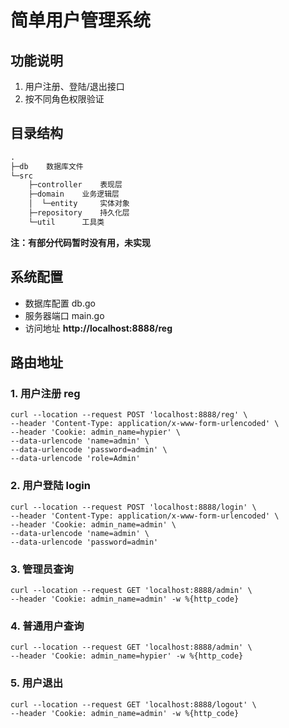 # 简单用户管理系统

## 功能说明

1. 用户注册、登陆/退出接口
2. 按不同角色权限验证

## 目录结构 
```html
.
├─db    数据库文件
└─src
    ├─controller    表现层
    ├─domain    业务逻辑层
    │  └─entity     实体对象
    ├─repository    持久化层
    └─util      工具类

```

**注：有部分代码暂时没有用，未实现**

## 系统配置
- 数据库配置 db.go
- 服务器端口 main.go 
- 访问地址 **http://localhost:8888/reg**

## 路由地址

### 1. 用户注册 reg
```
curl --location --request POST 'localhost:8888/reg' \
--header 'Content-Type: application/x-www-form-urlencoded' \
--header 'Cookie: admin_name=hypier' \
--data-urlencode 'name=admin' \
--data-urlencode 'password=admin' \
--data-urlencode 'role=Admin'
```

### 2. 用户登陆 login
```
curl --location --request POST 'localhost:8888/login' \
--header 'Content-Type: application/x-www-form-urlencoded' \
--header 'Cookie: admin_name=admin' \
--data-urlencode 'name=admin' \
--data-urlencode 'password=admin'
```

### 3. 管理员查询
```
curl --location --request GET 'localhost:8888/admin' \
--header 'Cookie: admin_name=admin' -w %{http_code} 
```

### 4. 普通用户查询
```
curl --location --request GET 'localhost:8888/admin' \
--header 'Cookie: admin_name=hypier' -w %{http_code} 
```

### 5. 用户退出
```
curl --location --request GET 'localhost:8888/logout' \
--header 'Cookie: admin_name=admin' -w %{http_code} 
```